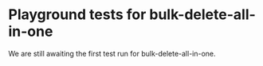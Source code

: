 # Playground tests for bulk-delete-all-in-one
We are still awaiting the first test run for bulk-delete-all-in-one.
